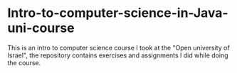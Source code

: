 # Intro-to-computer-science-in-Java-uni-course
This is an intro to computer science course I took at the "Open university of Israel", the repository contains exercises and assignments I did while doing the course.
